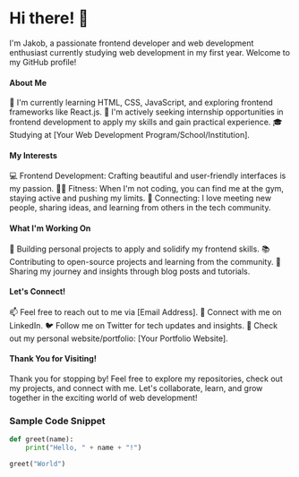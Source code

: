 # Hi there! 👋
I'm Jakob, a passionate frontend developer and web development enthusiast currently studying web development in my first year. Welcome to my GitHub profile!

#### About Me
🌱 I'm currently learning HTML, CSS, JavaScript, and exploring frontend frameworks like React.js.
💼 I'm actively seeking internship opportunities in frontend development to apply my skills and gain practical experience.
🎓 Studying at [Your Web Development Program/School/Institution].
#### My Interests
💻 Frontend Development: Crafting beautiful and user-friendly interfaces is my passion.
🏋️‍♂️ Fitness: When I'm not coding, you can find me at the gym, staying active and pushing my limits.
🤝 Connecting: I love meeting new people, sharing ideas, and learning from others in the tech community.
#### What I'm Working On
🚀 Building personal projects to apply and solidify my frontend skills.
📚 Contributing to open-source projects and learning from the community.
📝 Sharing my journey and insights through blog posts and tutorials.
#### Let's Connect!
📫 Feel free to reach out to me via [Email Address].
🔗 Connect with me on LinkedIn.
🐦 Follow me on Twitter for tech updates and insights.
💬 Check out my personal website/portfolio: [Your Portfolio Website].
#### Thank You for Visiting!
Thank you for stopping by! Feel free to explore my repositories, check out my projects, and connect with me. Let's collaborate, learn, and grow together in the exciting world of web development!

### Sample Code Snippet

```python
def greet(name):
    print("Hello, " + name + "!")

greet("World")
